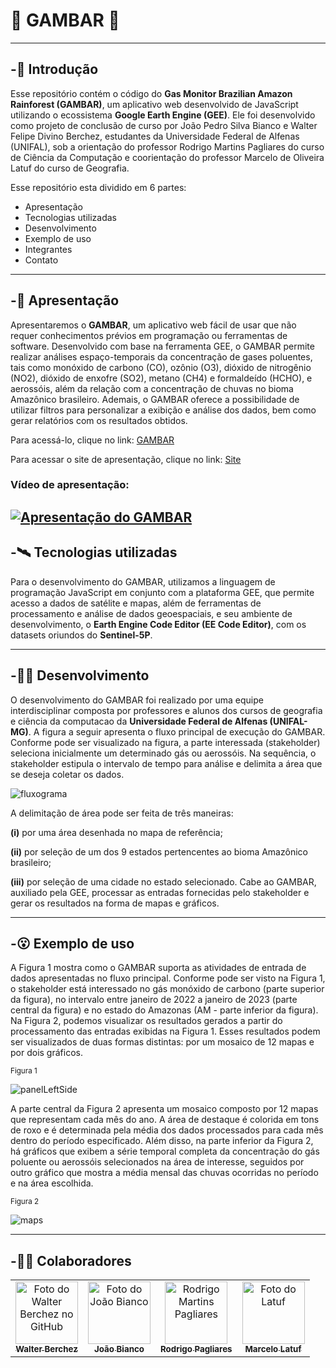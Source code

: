 # :evergreen_tree: GAMBAR :deciduous_tree:

---

## -:seedling: Introdução
Esse repositório contém o código do **Gas Monitor Brazilian Amazon Rainforest (GAMBAR)**, um aplicativo web desenvolvido de 
JavaScript utilizando o ecossistema **Google Earth Engine (GEE)**. 
Ele foi desenvolvido como projeto de conclusão de curso por João Pedro Silva Bianco e Walter Felipe Divino Berchez, 
estudantes da Universidade Federal de Alfenas (UNIFAL), sob a orientação do professor
Rodrigo Martins Pagliares do curso de Ciência da Computação e coorientação do professor 
Marcelo de Oliveira Latuf do curso de Geografia.

Esse repositório esta dividido em 6 partes:

- Apresentação
- Tecnologias utilizadas
- Desenvolvimento
- Exemplo de uso
- Integrantes
- Contato

---

## -:leaves: Apresentação

Apresentaremos o **GAMBAR**, um aplicativo web fácil de usar que não requer 
conhecimentos prévios em programação ou ferramentas de software. Desenvolvido com base na ferramenta GEE, o GAMBAR 
permite realizar análises espaço-temporais da concentração de gases poluentes, tais como monóxido de carbono (CO), 
ozônio (O3), dióxido de nitrogênio (NO2), dióxido de enxofre (SO2), metano (CH4) e formaldeído (HCHO), e aerossóis, 
além da relação com a concentração de chuvas no bioma Amazônico brasileiro. Ademais, o GAMBAR oferece a possibilidade 
de utilizar filtros para personalizar a exibição e análise dos dados, bem como gerar relatórios com os resultados obtidos.

Para acessá-lo, clique no link: [GAMBAR](https://joaobianco.users.earthengine.app/view/tcc)

Para acessar o site de apresentação, clique no link: [Site](https://gambar-landingpage.vercel.app/)

### Vídeo de apresentação:
[![Apresentação do GAMBAR](https://img.youtube.com/vi/nLPNVPtsYgc/0.jpg)](https://www.youtube.com/watch?v=nLPNVPtsYgc)
---

## -:artificial_satellite:	Tecnologias utilizadas

Para o desenvolvimento do GAMBAR, utilizamos a linguagem de programação JavaScript em conjunto com a plataforma 
GEE, que permite acesso a dados de satélite e mapas, além de ferramentas de processamento e 
análise de dados geoespaciais, e seu ambiente de desenvolvimento, o **Earth Engine Code Editor (EE Code Editor)**, 
com os datasets oriundos do **Sentinel-5P**.

---

## -:man_technologist: Desenvolvimento
O desenvolvimento do GAMBAR foi realizado por uma equipe interdisciplinar composta por professores e alunos 
dos cursos de geografia e ciência da computacao da **Universidade Federal de Alfenas (UNIFAL-MG)**. 
A figura a seguir apresenta o fluxo principal de execução do GAMBAR. Conforme pode ser visualizado na figura, 
a parte interessada (stakeholder) seleciona inicialmente um determinado gás ou aerossóis. Na sequência, 
o stakeholder estipula o intervalo de tempo para análise e delimita a área que se deseja coletar os dados.

![fluxograma](https://i.imgur.com/tXN39QU.png)

A delimitação de área pode ser feita de três maneiras: 

**(i)** por uma área desenhada no mapa de referência; 

**(ii)** por seleção de um dos 9 estados pertencentes ao bioma Amazônico brasileiro; 

**(iii)** por seleção de uma cidade no estado selecionado. Cabe ao GAMBAR, auxiliado pela GEE, processar as entradas fornecidas pelo stakeholder e gerar os resultados na forma de mapas e gráficos.

---

## -:open_mouth: Exemplo de uso
A Figura 1 mostra como o GAMBAR suporta as atividades de entrada de dados apresentadas no fluxo principal. 
Conforme pode ser visto na Figura 1, o stakeholder está interessado no gás monóxido de carbono (parte superior da figura), 
no intervalo entre janeiro de 2022 a janeiro de 2023 (parte central da figura) e no estado do Amazonas (AM - parte inferior da figura).   
Na Figura 2, podemos visualizar os resultados gerados a partir do processamento das entradas exibidas na Figura 1. 
Esses resultados podem ser visualizados de duas formas distintas: por um mosaico de 12 mapas e por dois gráficos.

<sub>Figura 1</sub>

![panelLeftSide](https://i.imgur.com/4VmOxQs.png)


A parte central da Figura 2 apresenta um mosaico composto por 12 mapas que representam cada mês do ano. 
A área de destaque é colorida em tons de roxo e é determinada pela média dos dados processados para cada 
mês dentro do período especificado. Além disso, na parte inferior da Figura 2, há gráficos que exibem a 
série temporal completa da concentração do gás poluente ou aerossóis selecionados na área de interesse, 
seguidos por outro gráfico que mostra a média mensal das chuvas ocorridas no período e na área escolhida.

<sub>Figura 2</sub>

![maps](https://i.imgur.com/8pDG5zi.png)

---

## -:raising_hand_man: Colaboradores

<table>
  <tr>
    <td align="center">
      <a href="https://github.com/Berchez" target="_blank">
        <img src="https://user-images.githubusercontent.com/50505615/112755803-b64a2900-8fb8-11eb-9dee-f984d7e5eae5.jpeg" width="100px;" alt="Foto do Walter Berchez no GitHub"/><br>
        <sub>
          <b>Walter Berchez</b>
        </sub>
      </a><br>
    </td>
    <td align="center">
      <a href="https://github.com/JoaoBianco" target="_blank">
        <img src="https://pps.whatsapp.net/v/t61.24694-24/290515843_178020644592115_7231720877167706396_n.jpg?ccb=11-4&oh=01_AdQzgijJ1aZV3td6X5ZFUo-Zw06VKjLYQVbxtYv3xBBoQA&oe=63F2CAC7" width="100px;" alt="Foto do João Bianco"/><br>
        <sub>
          <b>João Bianco</b>
        </sub>
      </a><br>
    </td>
    <td align="center">
      <a href="http://buscatextual.cnpq.br/buscatextual/visualizacv.do?metodo=apresentar&id=K4739548H8" target="_blank">
        <img width="100px;" src="http://servicosweb.cnpq.br/wspessoa/servletrecuperafoto?tipo=1&id=K4739548H8" alt="Rodrigo Martins Pagliares"/><br>
        <sub>
          <b>Rodrigo Pagliares</b>
        </sub>
      </a>
    </td>
    <td align="center">
      <a href="http://buscatextual.cnpq.br/buscatextual/visualizacv.do?metodo=apresentar&id=K4739580Y4" target="_blank">
        <img src="https://www.unifal-mg.edu.br/portal/wp-content/uploads/sites/52/2022/09/Marcelo-Latuf-300x300.jpg" width="100px;" alt="Foto do Latuf"/><br>
        <sub>
          <b>Marcelo Latuf</b>
        </sub>
      </a><br>
    </td>
  </tr>
</table>






